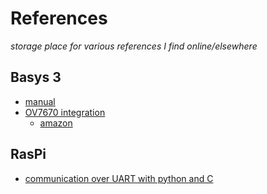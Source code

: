 # References

*storage place for various references I find online/elsewhere*

## Basys 3

- [manual](https://digilent.com/reference/programmable-logic/basys-3/reference-manual)
- [OV7670 integration](https://www.fpga4student.com/2018/08/basys-3-fpga-ov7670-camera.html)
  - [amazon](https://www.amazon.com/Comimark-OV7670-640X480-Interface-Arduino/dp/B07XKTD7QN)

## RasPi

- [communication over UART with python and C](https://www.electronicwings.com/raspberry-pi/raspberry-pi-uart-communication-using-python-and-c)
